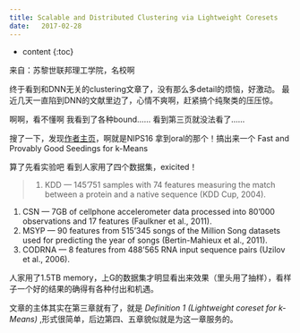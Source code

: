 ```yaml
--- 
title: Scalable and Distributed Clustering via Lightweight Coresets
date:   2017-02-28
---
```



* content
{:toc}


来自：苏黎世联邦理工学院，名校啊

终于看到和DNN无关的clustering文章了，没有那么多detail的烦恼，好激动。
最近几天一直陷到DNN的文献里边了，心情不爽啊，赶紧搞个纯聚类的压压惊。

啊啊，看不懂啊
我看到了各种bound……
看到第三页就没法看了……

搜了一下，发现[作者主页](https://las.inf.ethz.ch/people/olivier-bachem)，啊就是NIPS16 拿到oral的那个！搞出来一个 Fast and Provably Good Seedings for k-Means

算了先看实验吧
看到人家用了四个数据集，exicited！
>1. KDD — 145’751 samples with 74 features measuring the match between a protein and a native sequence
(KDD Cup, 2004).
1. CSN — 7GB of cellphone accelerometer data processed into 80’000 observations and 17 features
(Faulkner et al., 2011).
1. MSYP — 90 features from 515’345 songs of the Million Song datasets used for predicting the year of songs
(Bertin-Mahieux et al., 2011).
1.  CODRNA — 8 features from 488’565 RNA input sequence pairs (Uzilov et al., 2006).


人家用了1.5TB memory，上G的数据集才明显看出来效果（里头用了抽样），看样子一个好的结果的确得有各种付出和机遇。

文章的主体其实在第三章就有了，就是 _Definition 1 (Lightweight coreset for k-Means)_ ,形式很简单，后边第四、五章貌似就是为这一章服务的。



